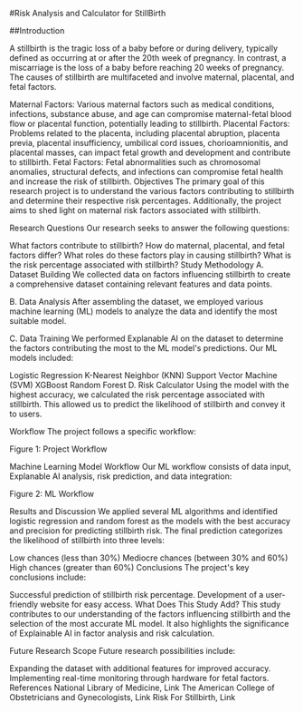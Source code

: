 #Risk Analysis and Calculator for StillBirth

##Introduction

A stillbirth is the tragic loss of a baby before or during delivery, typically defined as occurring at or after the 20th week of pregnancy. In contrast, a miscarriage is the loss of a baby before reaching 20 weeks of pregnancy. The causes of stillbirth are multifaceted and involve maternal, placental, and fetal factors.

Maternal Factors: Various maternal factors such as medical conditions, infections, substance abuse, and age can compromise maternal-fetal blood flow or placental function, potentially leading to stillbirth.
Placental Factors: Problems related to the placenta, including placental abruption, placenta previa, placental insufficiency, umbilical cord issues, chorioamnionitis, and placental masses, can impact fetal growth and development and contribute to stillbirth.
Fetal Factors: Fetal abnormalities such as chromosomal anomalies, structural defects, and infections can compromise fetal health and increase the risk of stillbirth.
Objectives
The primary goal of this research project is to understand the various factors contributing to stillbirth and determine their respective risk percentages. Additionally, the project aims to shed light on maternal risk factors associated with stillbirth.

Research Questions
Our research seeks to answer the following questions:

What factors contribute to stillbirth?
How do maternal, placental, and fetal factors differ?
What roles do these factors play in causing stillbirth?
What is the risk percentage associated with stillbirth?
Study Methodology
A. Dataset Building
We collected data on factors influencing stillbirth to create a comprehensive dataset containing relevant features and data points.

B. Data Analysis
After assembling the dataset, we employed various machine learning (ML) models to analyze the data and identify the most suitable model.

C. Data Training
We performed Explanable AI on the dataset to determine the factors contributing the most to the ML model's predictions. Our ML models included:

Logistic Regression
K-Nearest Neighbor (KNN)
Support Vector Machine (SVM)
XGBoost
Random Forest
D. Risk Calculator
Using the model with the highest accuracy, we calculated the risk percentage associated with stillbirth. This allowed us to predict the likelihood of stillbirth and convey it to users.

Workflow
The project follows a specific workflow:

Figure 1: Project Workflow

Machine Learning Model Workflow
Our ML workflow consists of data input, Explanable AI analysis, risk prediction, and data integration:

Figure 2: ML Workflow

Results and Discussion
We applied several ML algorithms and identified logistic regression and random forest as the models with the best accuracy and precision for predicting stillbirth risk. The final prediction categorizes the likelihood of stillbirth into three levels:

Low chances (less than 30%)
Mediocre chances (between 30% and 60%)
High chances (greater than 60%)
Conclusions
The project's key conclusions include:

Successful prediction of stillbirth risk percentage.
Development of a user-friendly website for easy access.
What Does This Study Add?
This study contributes to our understanding of the factors influencing stillbirth and the selection of the most accurate ML model. It also highlights the significance of Explainable AI in factor analysis and risk calculation.

Future Research Scope
Future research possibilities include:

Expanding the dataset with additional features for improved accuracy.
Implementing real-time monitoring through hardware for fetal factors.
References
National Library of Medicine, Link
The American College of Obstetricians and Gynecologists, Link
Risk For Stillbirth, Link
